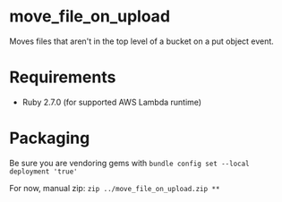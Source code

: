 # move_file_on_upload
Moves files that aren't in the top level of a bucket on a put object event.

# Requirements
* Ruby 2.7.0 (for supported AWS Lambda runtime)

# Packaging
Be sure you are vendoring gems with
`bundle config set --local deployment 'true'`

For now, manual zip:
`zip ../move_file_on_upload.zip **`
